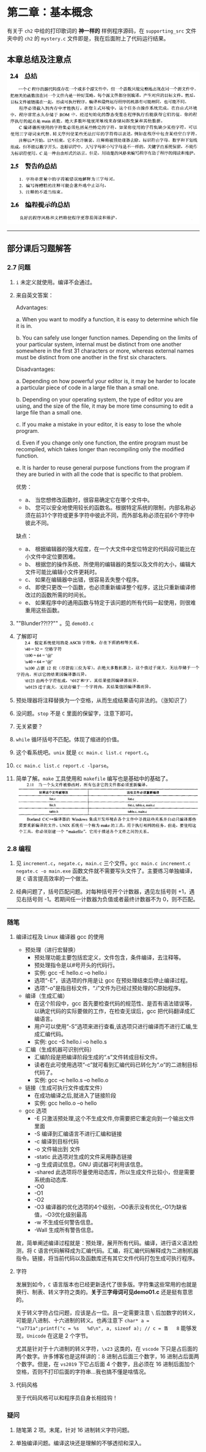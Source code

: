 # 第二章：基本概念

有关于 `ch2` 中给的打印歌词的 **神一样的** 样例程序源码，在 `supporting_src` 文件夹中的 `ch2` 的 `mystery.c` 文件即是，我在后面附上了代码运行结果。

## 本章总结及注意点

![20201209202608](https://raw.githubusercontent.com/Y-puyu/picture/main/images/20201209202608.png)

---

## 部分课后习题解答

### 2.7 问题

1. `i` 未定义就使用。编译不会通过。

2. 来自英文答案：

    Advantages:

    a. When you want to modify a function, it is easy to determine which file it is in.

    b. You can safely use longer function names. Depending on the limits of your particular system, internal must be distinct from one another somewhere in the first 31 characters or more, whereas external names must be distinct from one another in the first six characters.

    Disadvantages:

    a. Depending on how powerful your editor is, it may be harder to locate a particular piece of code in a large file than a small one.

    b. Depending on your operating system, the type of editor you are using, and the size of the file, it may be more time consuming to edit a large file than a small one.

    c. If you make a mistake in your editor, it is easy to lose the whole program.

    d. Even if you change only one function, the entire program must be recompiled, which takes longer than recompiling only the modified function.

    e. It is harder to reuse general purpose functions from the program if they are buried in with all the code that is specific to that problem.

    优势：

   - a、 当您想修改函数时，很容易确定它在哪个文件中。
   - b、 您可以安全地使用较长的函数名。根据特定系统的限制，内部名称必须在前31个字符或更多字符中彼此不同，而外部名称必须在前6个字符中彼此不同。

    缺点：

   - a、 根据编辑器的强大程度，在一个大文件中定位特定的代码段可能比在小文件中定位要困难。
   - b、 根据您的操作系统、所使用的编辑器的类型以及文件的大小，编辑大文件可能比编辑小文件更耗时。
   - c、 如果在编辑器中出错，很容易丢失整个程序。
   - d、 即使只更改一个函数，也必须重新编译整个程序，这比只重新编译修改过的函数所需的时间长。
   - e、 如果程序中的通用函数与特定于该问题的所有代码一起使用，则很难重用这些函数。

3. "\"Blunder\?\?!??\"" 。见 `demo03.c`

4. 了解即可
    ![20201213192326](https://raw.githubusercontent.com/Y-puyu/picture/main/images/20201213192326.png)

5. 预处理器将注释替换为一个空格，从而生成结果语句非法的。（涨知识了）

6. 没问题。`stop` 不是 `C` 里面的保留字，注意下即可。

7. 无关紧要？

8. `while` 循环括号不匹配。体现了缩进的价值。

9. 这个看系统吧。`unix` 就是 `cc main.c list.c report.c`。

10. `cc main.c list.c report.c -lparse`。

11. 简单了解。`make` 工具使用和 `makefile` 编写也是基础中的基础了。![20201213193457](https://raw.githubusercontent.com/Y-puyu/picture/main/images/20201213193457.png)

### 2.8 编程

1. 见 `increment.c`，`negate.c`，`main.c` 三个文件。`gcc main.c increment.c  negate.c -o main.exe` 函数文件就不需要写头文件了。主要练习单独编译，是 `C` 语言提高效率的一个做法。

2. 经典问题了，括号匹配问题。对每种括号开个计数器，遇见左括号则 +1，遇见右括号则 -1。若期间任一计数器为负值或者最终计数器不为 0，则不匹配。

---

### 随笔

1. 编译过程及 Linux 编译器 gcc 的使用
    - 预处理（进行宏替换）
      - 预处理功能主要包括宏定义，文件包含，条件编译，去注释等。
      - 预处理指令是以#号开头的代码行。
      - 实例: gcc –E hello.c –o hello.i
      - 选项“-E”，该选项的作用是让 gcc 在预处理结束后停止编译过程。
      - 选项“-o”是指目标文件，“.i”文件为已经过预处理的C原始程序。
    - 编译（生成汇编）
      - 在这个阶段中，gcc 首先要检查代码的规范性、是否有语法错误等，以确定代码的实际要做的工作，在检查无误后，gcc 把代码翻译成汇编语言。
      - 用户可以使用“-S”选项来进行查看,该选项只进行编译而不进行汇编,生成汇编代码。
      - 实例: gcc –S hello.i –o hello.s
    - 汇编（生成机器可识别代码）
      - 汇编阶段是把编译阶段生成的“.s”文件转成目标文件。
      - 读者在此可使用选项“-c”就可看到汇编代码已转化为“.o”的二进制目标代码了。
      - 实例: gcc –c hello.s –o hello.o
    - 链接（生成可执行文件或库文件）
      - 在成功编译之后,就进入了链接阶段
      - 实例: gcc hello.o –o hello
    - gcc 选项
      - -E 只激活预处理,这个不生成文件,你需要把它重定向到一个输出文件里面
      - -S 编译到汇编语言不进行汇编和链接
      - -c 编译到目标代码
      - -o 文件输出到 文件
      - -static 此选项对生成的文件采用静态链接
      - -g 生成调试信息。GNU 调试器可利用该信息。
      - -shared 此选项将尽量使用动态库，所以生成文件比较小，但是需要系统由动态库.
      - -O0
      - -O1
      - -O2
      - -O3 编译器的优化选项的4个级别，-O0表示没有优化,-O1为缺省值，-O3优化级别最高
      - -w 不生成任何警告信息。
      - -Wall 生成所有警告信息。

    故，简单阐述编译过程就是：预处理，展开所有代码。编译，进行语义语法检测，将 `C` 语言代码解释成为汇编代码。汇编，将汇编代码解释成为二进制机器指令。链接，将当前代码以及函数库还有其它文件代码打包生成可执行程序。

2. 字符

    发展到如今，`C` 语言版本也已经更新迭代了很多版。字符集这些常用的也就是换行、制表、转义字符之类的。**关于三字母词可见demo01.c** 还是挺有意思的。

    关于转义字符占位问题，应该是占一位。且一定需要注意 `\` 后加数字的转义，可能是八进制、十六进制的转义。也再注意下 `char* a = "\u771a";printf("c = %s   %d\n", a, sizeof a); // c = 眚   8` 能够发现，`Unicode` 在这是 2 个字节。

    尤其是针对于十六进制的转义字符，`\x23` 这类的，在 `vscode` 下只是占后面的两个数字。许多博客也是这样讲的：8 进制占后面三个数字，16 进制占后面两个数字。但是，在 `vs2019` 下它占后面 4 个数字，且必须在 16 进制后面加个空格，否则不打印后面的字符串...我也搞不懂是啥情况。

3. 代码风格

    至于代码风格可以和程序员自身长相挂钩！

### 疑问

 1. 随笔第 2 项。末尾，针对 16 进制转义字符问题。
 
 2. 单独编译问题。编译这块还是理解的不够透彻和深入。
